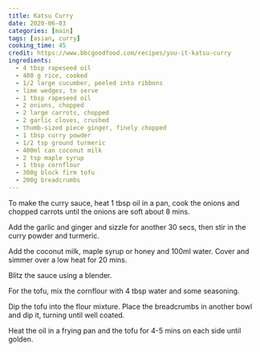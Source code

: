 ```yaml
---
title: Katsu Curry
date: 2020-06-03
categories: [main]
tags: [asian, curry]
cooking_time: 45
credit: https://www.bbcgoodfood.com/recipes/you-it-katsu-curry
ingredients:
  - 4 tbsp rapeseed oil
  - 400 g rice, cooked
  - 1/2 large cucumber, peeled into ribbons
  - lime wedges, to serve
  - 1 tbsp rapeseed oil
  - 2 onions, chopped
  - 2 large carrots, chopped
  - 2 garlic cloves, crushed
  - thumb-sized piece ginger, finely chopped
  - 1 tbsp curry powder
  - 1/2 tsp ground turmeric
  - 400ml can coconut milk
  - 2 tsp maple syrup
  - 1 tbsp cornflour
  - 300g block firm tofu
  - 200g breadcrumbs
---
```


To make the curry sauce, heat 1 tbsp oil in a pan, cook the onions and chopped carrots until the onions are soft about 8 mins.

Add the garlic and ginger and sizzle for another 30 secs, then stir in the curry powder and turmeric.

Add the coconut milk, maple syrup or honey and 100ml water. Cover and simmer over a low heat for 20 mins.

Blitz the sauce using a blender.

For the tofu, mix the cornflour with 4 tbsp water and some seasoning.

Dip the tofu into the flour mixture. Place the breadcrumbs in another bowl and dip it, turning until well coated.

Heat the oil in a frying pan and the tofu for 4-5 mins on each side until golden.
